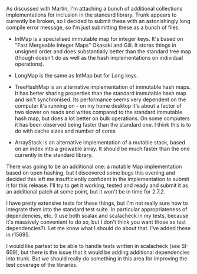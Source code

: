 As discussed with Martin, I'm attaching a bunch of additional collections implementations for inclusion in the standard library. Trunk appears to currently be broken, so I decided to submit these with an astonishingly long compile error message, so I'm just submitting these as a bunch of files. 

* IntMap is a specialised immutable map for integer keys. It's based on "Fast Mergeable Integer Maps" Okasaki and Gill. It stores things in unsigned order and does substantially better than the standard tree map (though doesn't do as well as the hash implementations on individual operations).

* LongMap is the same as IntMap but for Long keys.

* TreeHashMap is an alternative implementation of immutable hash maps. It has better sharing properties than the standard immutable hash map and isn't synchronised. Its performance seems very dependent on the computer it's running on - on my home desktop it's about a factor of two slower on reads and writes compared to the standard immutable hash map, but does a lot better on bulk operations. On some computers it has been observed being faster than the standard one. I think this is to do with cache sizes and number of cores

* ArrayStack is an alternative implementation of a mutable stack, based on an index into a growable array. It should be much faster than the one currently in the standard library. 

There was going to be an additional one: a mutable Map implementation based on open hashing, but I discovered some bugs this evening and decided this left me insufficiently confident in the implementation to submit it for this release. I'll try to get it working, tested and ready and submit it as an additional patch at some point, but it won't be in time for 2.7.2. 

I have pretty extensive tests for these things, but I'm not really sure how to integrate them into the standard test suite. In particular appropriateness of dependencies, etc. (I use both scalax and scalacheck in my tests, because it's massively convenient to do so, but I don't think you want those as test dependencies?).  Let me know what I should do about that.
I've added these in r15695.

I would like partest to be able to handle tests written in scalacheck (see SI-609), but there is the issue that it would be adding additional dependencies into trunk. But we should really do something in this area for improving the test coverage of the libraries.
